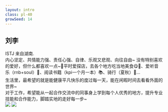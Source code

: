 ```yaml
---
layout: intro
class: pl-40
growSeed: 14
---
```


## 刘李

<div class="leading-10 opacity-80 mr-60 mt-4">
ISTJ 来自湖南.<br>
内心坚定、共情能力强、责任心强、自律、乐观又悲观、向往自由~
没有特别喜欢的爱好，但什么都喜欢一点~🤣平时爱探店，去各个地方吃当地美食😋🤤、爱听音乐（rnb+soul）🤘、阅读书籍（kpi一个月一本）📚️、骑行（夏秋）🚴...<br>
生活里，最希望的就是能健康平凡快乐的度过每一天，能在闲暇时间去看看外面的世界~<br>
对于工作，希望能从一起合作交流中的同事身上学到每个人优秀的地方，提升专业技能和合作能力，脚踏实地的走好每一步~<br>
</div>

<img src="/l-l.png" v-click absolute top-50 right-14 w-50 />
<img src="/hi.png" v-after absolute top-48 right-15 w-8 rotate-10 delay-300 />

<div flex="~ gap2">

</div>
